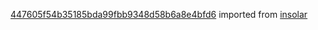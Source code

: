 [447605f54b35185bda99fbb9348d58b6a8e4bfd6](https://github.com/insolar/insolar/commit/447605f54b35185bda99fbb9348d58b6a8e4bfd6) imported from [insolar](https://github.com/insolar/insolar)
